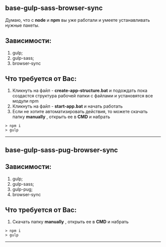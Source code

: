 ## base-gulp-sass-browser-sync
Думаю, что с **node** и **npm** вы уже работали и умеете устанавливать нужные пакеты.

##  Зависимости:

 1. gulp;
 2. gulp-sass;
 3. browser-sync

## Что требуется от Вас:
1. Кликнуть на файл  - **create-app-structure.bat** и подождать пока создастся структура рабочей папки с файлами и установятся все модули npm 
2. Кликнуть на файл  - **start-app.bat** и начать работать
3. Если не хотите автоматизировать действия, то можете скачать папку **manually** , открыть ее в **CMD** и набрать
```
> npm i
> gulp
```
-----
## base-gulp-sass-pug-browser-sync

##  Зависимости:

 1. gulp;
 2. gulp-sass;
 3. gulp-pug;
 4. browser-sync

## Что требуется от Вас:
1. Скачать папку **manually** , открыть ее в **CMD** и набрать
```gulp
> npm i
> gulp
```
-----
